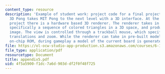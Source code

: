 ```yaml
---
content_type: resource
description: 'Example of student work: project code for a final project by Igor Ginsburg.
  3D Pong takes MIT Pong to the next level with a 3D interface. At the heart of the
  project there is a hardware based 3D renderer. The renderer takes in a 3D model,
  specifically a sequence of colored triangles in a 3D space, and produces a 2D SVGA
  image. The view is controlled through a trackball mouse, which specifies rotations,
  translations and zoom. While the renderer can take in pre-built models stored in
  on-chip ROM, during gameplay a model of the current board is generated dynamically.'
file: https://ol-ocw-studio-app-production.s3.amazonaws.com/courses/6-111-introductory-digital-systems-laboratory-spring-2006/4f5a5900f1dc7a6d903ddf2f0f48f725_appendix5.pdf
file_type: application/pdf
resourcetype: Document
title: appendix5.pdf
uid: 4f5a5900-f1dc-7a6d-903d-df2f0f48f725
---
```

